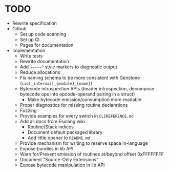 # TODO

- Rewrite specification
- Github
  - Set up code scanning
  - Set up CI
  - Pages for documentation
- Implementation
  - Write tests
  - Rewrite documentation
  - Add `~~~~~^` style markers to diagnostic output
  - Reduce allocations
  - Fix naming schema to be more consistent with Genstone (`cio[_internal]_{module}_{name}`)
  - Bytecode introspection APIs (header introspection, decompose bytecode ops into opcode-operand pairing in a struct)
    - Make bytecode emission/consumption more readable
  - Proper diagnostics for missing routine declarations
  - Fuzzing
  - Provide examples for every switch in `CLIREFERENCE.md`
  - Add all docs from Esolang wiki
    - Routine/Stack indices
    - Document default packaged library
    - Add little opener to `README.md`
  - Provide mechanism for writing to reserve space in-language
  - Expose bundles in lib API
  - Warn for/Prevent emission of routines at/beyond offset 0xFFFFFFFF
  - Document "Source-Only Extensions"
  - Expose bytecode manipulation in lib API
